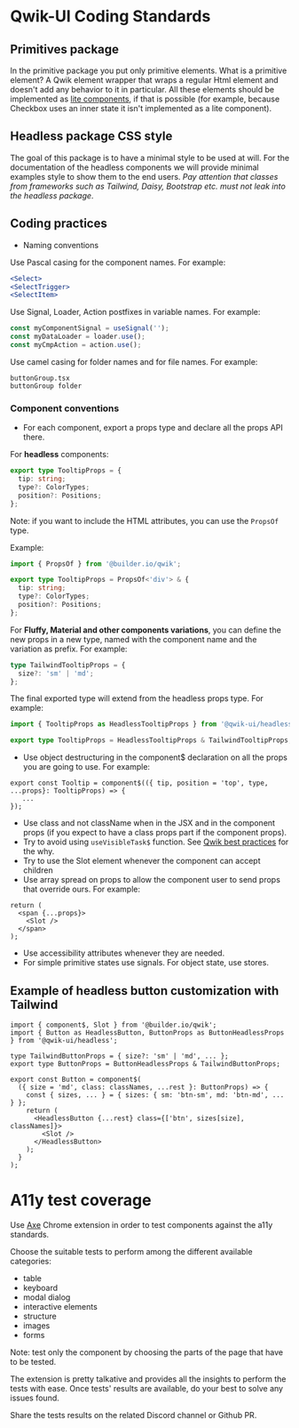 # Qwik-UI Coding Standards

## Primitives package

In the primitive package you put only primitive elements. What is a primitive element? A Qwik element wrapper that wraps a regular Html element and doesn't add any behavior to it in particular. All these elements should be implemented as [lite components](https://qwik.builder.io/docs/components/lite-components), if that is possible (for example, because Checkbox uses an inner state it isn't implemented as a lite component).

## Headless package CSS style

The goal of this package is to have a minimal style to be used at will. For the documentation of the headless components we will provide minimal examples style to show them to the end users.
_Pay attention that classes from frameworks such as Tailwind, Daisy, Bootstrap etc. must not leak into the headless package_.

## Coding practices

- Naming conventions

Use Pascal casing for the component names. For example:

```jsx
<Select>
<SelectTrigger>
<SelectItem>
```

Use Signal, Loader, Action postfixes in variable names. For example:

```js
const myComponentSignal = useSignal('');
const myDataLoader = loader.use();
const myCmpAction = action.use();
```

Use camel casing for folder names and for file names. For example:

```
buttonGroup.tsx
buttonGroup folder
```

### Component conventions

- For each component, export a props type and declare all the props API there.

For **headless** components:

```ts
export type TooltipProps = {
  tip: string;
  type?: ColorTypes;
  position?: Positions;
};
```

Note: if you want to include the HTML attributes, you can use the `PropsOf` type.

Example:

```ts
import { PropsOf } from '@builder.io/qwik';

export type TooltipProps = PropsOf<'div'> & {
  tip: string;
  type?: ColorTypes;
  position?: Positions;
};
```

For **Fluffy, Material and other components variations**, you can define the new props in a new type, named with the component name and the variation as prefix. For example:

```ts
type TailwindTooltipProps = {
  size?: 'sm' | 'md';
};
```

The final exported type will extend from the headless props type. For example:

```ts
import { TooltipProps as HeadlessTooltipProps } from '@qwik-ui/headless';

export type TooltipProps = HeadlessTooltipProps & TailwindTooltipProps;
```

- Use object destructuring in the component$ declaration on all the props you are going to use. For example:

```tsx
export const Tooltip = component$(({ tip, position = 'top', type, ...props}: TooltipProps) => {
   ...
});
```

- Use class and not className when in the JSX and in the component props (if you expect to have a class props part if the component props).
- Try to avoid using `useVisibleTask$` function. See [Qwik best practices](https://qwik.builder.io/docs/cheat/best-practices/) for the why.
- Try to use the Slot element whenever the component can accept children
- Use array spread on props to allow the component user to send props that override ours. For example:

```tsx
return (
  <span {...props}>
    <Slot />
  </span>
);
```

- Use accessibility attributes whenever they are needed.
- For simple primitive states use signals. For object state, use stores.

## Example of headless button customization with Tailwind

```tsx
import { component$, Slot } from '@builder.io/qwik';
import { Button as HeadlessButton, ButtonProps as ButtonHeadlessProps } from '@qwik-ui/headless';

type TailwindButtonProps = { size?: 'sm' | 'md', ... };
export type ButtonProps = ButtonHeadlessProps & TailwindButtonProps;

export const Button = component$(
  ({ size = 'md', class: classNames, ...rest }: ButtonProps) => {
    const { sizes, ... } = { sizes: { sm: 'btn-sm', md: 'btn-md', ... } };
    return (
      <HeadlessButton {...rest} class={['btn', sizes[size], classNames]}>
        <Slot />
      </HeadlessButton>
    );
  }
);
```

# A11y test coverage

Use [Axe](https://chrome.google.com/webstore/detail/axe-devtools-web-accessib/lhdoppojpmngadmnindnejefpokejbdd) Chrome extension in order to test components against the a11y standards.

Choose the suitable tests to perform among the different available categories:

- table
- keyboard
- modal dialog
- interactive elements
- structure
- images
- forms

Note: test only the component by choosing the parts of the page that have to be tested.

The extension is pretty talkative and provides all the insights to perform the tests with ease. Once tests' results are available, do your best to solve any issues found.

Share the tests results on the related Discord channel or Github PR.
